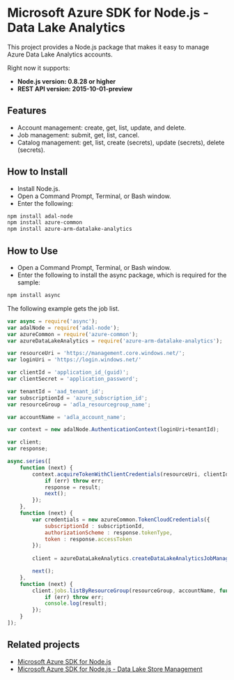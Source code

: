 # Microsoft Azure SDK for Node.js - Data Lake Analytics

This project provides a Node.js package that makes it easy to manage Azure Data Lake Analytics accounts.

Right now it supports:

  *  **Node.js version: 0.8.28 or higher**
  *  **REST API version: 2015-10-01-preview**

## Features

- Account management: create, get, list, update, and delete.
- Job management: submit, get, list, cancel.
- Catalog management: get, list, create (secrets), update (secrets), delete (secrets).

## How to Install

- Install Node.js.
- Open a Command Prompt, Terminal, or Bash window.
- Enter the following:
 
```bash
npm install adal-node
npm install azure-common
npm install azure-arm-datalake-analytics
```

## How to Use

- Open a Command Prompt, Terminal, or Bash window.
- Enter the following to install the async package, which is required for the sample:
 
```bash
npm install async
```

The following example gets the job list.

```javascript
var async = require('async');
var adalNode = require('adal-node');
var azureCommon = require('azure-common');
var azureDataLakeAnalytics = require('azure-arm-datalake-analytics');

var resourceUri = 'https://management.core.windows.net/';
var loginUri = 'https://login.windows.net/'

var clientId = 'application_id_(guid)';
var clientSecret = 'application_password';

var tenantId = 'aad_tenant_id';
var subscriptionId = 'azure_subscription_id';
var resourceGroup = 'adla_resourcegroup_name';

var accountName = 'adla_account_name';

var context = new adalNode.AuthenticationContext(loginUri+tenantId);

var client;
var response;

async.series([
    function (next) {
        context.acquireTokenWithClientCredentials(resourceUri, clientId, clientSecret, function(err, result){
            if (err) throw err;
            response = result;
            next();
        });
    },
    function (next) {
        var credentials = new azureCommon.TokenCloudCredentials({
            subscriptionId : subscriptionId,
            authorizationScheme : response.tokenType,
            token : response.accessToken
        });
      
        client = azureDataLakeAnalytics.createDataLakeAnalyticsJobManagementClient(credentials, 'azuredatalakeanalytics.net');

        next();
    },
    function (next) {
        client.jobs.listByResourceGroup(resourceGroup, accountName, function(err, result){
            if (err) throw err;
            console.log(result);
        });
    }
]);
```

## Related projects

- [Microsoft Azure SDK for Node.js](https://github.com/azure/azure-sdk-for-node)
- [Microsoft Azure SDK for Node.js - Data Lake Store Management](https://github.com/Azure/azure-sdk-for-node/tree/autorest/lib/services/dataLake.Analytics)